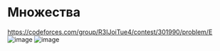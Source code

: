 # Множества
https://codeforces.com/group/R3IJoiTue4/contest/301990/problem/E
![image](https://github.com/OrlovAlexey/Olympiad-programming/assets/33424589/f4bd7b1d-9c86-4288-8abf-a33639e5a1b6)
![image](https://github.com/OrlovAlexey/Olympiad-programming/assets/33424589/b9007547-836e-488d-b762-ede05b082e1b)
